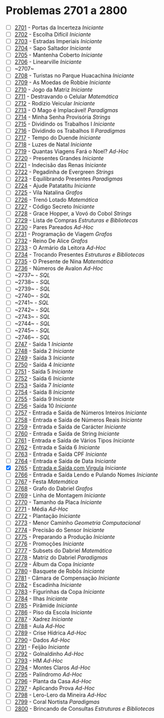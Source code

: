 # Problemas 2701 a 2800

  - [ ] [2701](https://www.urionlinejudge.com.br/judge/pt/problems/view/2701) - Portas da Incerteza *Iniciante*
  - [ ] [2702](https://www.urionlinejudge.com.br/judge/pt/problems/view/2702) - Escolha Difícil *Iniciante*
  - [ ] [2703](https://www.urionlinejudge.com.br/judge/pt/problems/view/2703) - Estradas Imperiais *Iniciante*
  - [ ] [2704](https://www.urionlinejudge.com.br/judge/pt/problems/view/2704) - Sapo Saltador *Iniciante*
  - [ ] [2705](https://www.urionlinejudge.com.br/judge/pt/problems/view/2705) - Mantenha Coberto *Iniciante*
  - [ ] [2706](https://www.urionlinejudge.com.br/judge/pt/problems/view/2706) - Linearville *Iniciante*
  - [ ] ~2707~
  - [ ] [2708](https://www.urionlinejudge.com.br/judge/pt/problems/view/2708) - Turistas no Parque Huacachina *Iniciante*
  - [ ] [2709](https://www.urionlinejudge.com.br/judge/pt/problems/view/2709) - As Moedas de Robbie *Iniciante*
  - [ ] [2710](https://www.urionlinejudge.com.br/judge/pt/problems/view/2710) - Jogo da Matriz *Iniciante*
  - [ ] [2711](https://www.urionlinejudge.com.br/judge/pt/problems/view/2711) - Destravando o Celular *Matemática*
  - [ ] [2712](https://www.urionlinejudge.com.br/judge/pt/problems/view/2712) - Rodízio Veicular *Iniciante*
  - [ ] [2713](https://www.urionlinejudge.com.br/judge/pt/problems/view/2713) - O Mago é Implacável! *Paradigmas*
  - [ ] [2714](https://www.urionlinejudge.com.br/judge/pt/problems/view/2714) - Minha Senha Provisória *Strings*
  - [ ] [2715](https://www.urionlinejudge.com.br/judge/pt/problems/view/2715) - Dividindo os Trabalhos I *Iniciante*
  - [ ] [2716](https://www.urionlinejudge.com.br/judge/pt/problems/view/2716) - Dividindo os Trabalhos II *Paradigmas*
  - [ ] [2717](https://www.urionlinejudge.com.br/judge/pt/problems/view/2717) - Tempo do Duende *Iniciante*
  - [ ] [2718](https://www.urionlinejudge.com.br/judge/pt/problems/view/2718) - Luzes de Natal *Iniciante*
  - [ ] [2719](https://www.urionlinejudge.com.br/judge/pt/problems/view/2719) - Quantas Viagens Fará o Noel? *Ad-Hoc*
  - [ ] [2720](https://www.urionlinejudge.com.br/judge/pt/problems/view/2720) - Presentes Grandes *Iniciante*
  - [ ] [2721](https://www.urionlinejudge.com.br/judge/pt/problems/view/2721) - Indecisão das Renas *Iniciante*
  - [ ] [2722](https://www.urionlinejudge.com.br/judge/pt/problems/view/2722) - Pegadinha de Evergreen *Strings*
  - [ ] [2723](https://www.urionlinejudge.com.br/judge/pt/problems/view/2723) - Equilibrando Presentes *Paradigmas*
  - [ ] [2724](https://www.urionlinejudge.com.br/judge/pt/problems/view/2724) - Ajude Patatatitu *Iniciante*
  - [ ] [2725](https://www.urionlinejudge.com.br/judge/pt/problems/view/2725) - Vila Natalina *Grafos*
  - [ ] [2726](https://www.urionlinejudge.com.br/judge/pt/problems/view/2726) - Trenó Lotado *Matemática*
  - [ ] [2727](https://www.urionlinejudge.com.br/judge/pt/problems/view/2727) - Código Secreto *Iniciante*
  - [ ] [2728](https://www.urionlinejudge.com.br/judge/pt/problems/view/2728) - Grace Hopper, a Vovó do Cobol *Strings*
  - [ ] [2729](https://www.urionlinejudge.com.br/judge/pt/problems/view/2729) - Lista de Compras *Estruturas e Bibliotecas*
  - [ ] [2730](https://www.urionlinejudge.com.br/judge/pt/problems/view/2730) - Pares Pareados *Ad-Hoc*
  - [ ] [2731](https://www.urionlinejudge.com.br/judge/pt/problems/view/2731) - Programação de Viagem *Grafos*
  - [ ] [2732](https://www.urionlinejudge.com.br/judge/pt/problems/view/2732) - Reino De Alice *Grafos*
  - [ ] [2733](https://www.urionlinejudge.com.br/judge/pt/problems/view/2733) - O Armário da Leitora *Ad-Hoc*
  - [ ] [2734](https://www.urionlinejudge.com.br/judge/pt/problems/view/2734) - Trocando Presentes *Estruturas e Bibliotecas*
  - [ ] [2735](https://www.urionlinejudge.com.br/judge/pt/problems/view/2735) - O Presente de Nina *Matemática*
  - [ ] [2736](https://www.urionlinejudge.com.br/judge/pt/problems/view/2736) - Números de Avalon *Ad-Hoc*
  - [ ] ~2737~ - *SQL*
  - [ ] ~2738~ - *SQL*
  - [ ] ~2739~ - *SQL*
  - [ ] ~2740~ - *SQL*
  - [ ] ~2741~ - *SQL*
  - [ ] ~2742~ - *SQL*
  - [ ] ~2743~ - *SQL*
  - [ ] ~2744~ - *SQL*
  - [ ] ~2745~ - *SQL*
  - [ ] ~2746~ - *SQL*
  - [ ] [2747](https://www.urionlinejudge.com.br/judge/pt/problems/view/2747) - Saída 1 *Iniciante*
  - [ ] [2748](https://www.urionlinejudge.com.br/judge/pt/problems/view/2748) - Saída 2 *Iniciante*
  - [ ] [2749](https://www.urionlinejudge.com.br/judge/pt/problems/view/2749) - Saída 3 *Iniciante*
  - [ ] [2750](https://www.urionlinejudge.com.br/judge/pt/problems/view/2750) - Saída 4 *Iniciante*
  - [ ] [2751](https://www.urionlinejudge.com.br/judge/pt/problems/view/2751) - Saída 5 *Iniciante*
  - [ ] [2752](https://www.urionlinejudge.com.br/judge/pt/problems/view/2752) - Saída 6 *Iniciante*
  - [ ] [2753](https://www.urionlinejudge.com.br/judge/pt/problems/view/2753) - Saída 7 *Iniciante*
  - [ ] [2754](https://www.urionlinejudge.com.br/judge/pt/problems/view/2754) - Saída 8 *Iniciante*
  - [ ] [2755](https://www.urionlinejudge.com.br/judge/pt/problems/view/2755) - Saída 9 *Iniciante*
  - [ ] [2756](https://www.urionlinejudge.com.br/judge/pt/problems/view/2756) - Saída 10 *Iniciante*
  - [ ] [2757](https://www.urionlinejudge.com.br/judge/pt/problems/view/2757) - Entrada e Saída de Números Inteiros *Iniciante*
  - [ ] [2758](https://www.urionlinejudge.com.br/judge/pt/problems/view/2758) - Entrada e Saída de Números Reais *Iniciante*
  - [ ] [2759](https://www.urionlinejudge.com.br/judge/pt/problems/view/2759) - Entrada e Saída de Carácter *Iniciante*
  - [ ] [2760](https://www.urionlinejudge.com.br/judge/pt/problems/view/2760) - Entrada e Saída de String *Iniciante*
  - [ ] [2761](https://www.urionlinejudge.com.br/judge/pt/problems/view/2761) - Entrada e Saída de Vários Tipos *Iniciante*
  - [ ] [2762](https://www.urionlinejudge.com.br/judge/pt/problems/view/2762) - Entrada e Saída 6 *Iniciante*
  - [ ] [2763](https://www.urionlinejudge.com.br/judge/pt/problems/view/2763) - Entrada e Saída CPF *Iniciante*
  - [ ] [2764](https://www.urionlinejudge.com.br/judge/pt/problems/view/2764) - Entrada e Saída de Data *Iniciante*
  - [x] [2765](https://www.urionlinejudge.com.br/judge/pt/problems/view/2765) - [Entrada e Saída com Virgula](https://github.com/potigol/URI-Potigol/blob/master/src/2701-2800/2765.poti) *Iniciante*
  - [ ] [2766](https://www.urionlinejudge.com.br/judge/pt/problems/view/2766) - Entrada e Saída Lendo e Pulando Nomes *Iniciante*
  - [ ] [2767](https://www.urionlinejudge.com.br/judge/pt/problems/view/2767) - Festa *Matemática*
  - [ ] [2768](https://www.urionlinejudge.com.br/judge/pt/problems/view/2768) - Grafo do Dabriel *Grafos*
  - [ ] [2769](https://www.urionlinejudge.com.br/judge/pt/problems/view/2769) - Linha de Montagem *Iniciante*
  - [ ] [2770](https://www.urionlinejudge.com.br/judge/pt/problems/view/2770) - Tamanho da Placa *Iniciante*
  - [ ] [2771](https://www.urionlinejudge.com.br/judge/pt/problems/view/2771) - Média *Ad-Hoc*
  - [ ] [2772](https://www.urionlinejudge.com.br/judge/pt/problems/view/2772) - Plantação *Iniciante*
  - [ ] [2773](https://www.urionlinejudge.com.br/judge/pt/problems/view/2773) - Menor Caminho *Geometria Computacional*
  - [ ] [2774](https://www.urionlinejudge.com.br/judge/pt/problems/view/2774) - Precisão do Sensor *Iniciante*
  - [ ] [2775](https://www.urionlinejudge.com.br/judge/pt/problems/view/2775) - Preparando a Produção *Iniciante*
  - [ ] [2776](https://www.urionlinejudge.com.br/judge/pt/problems/view/2776) - Promoções *Iniciante*
  - [ ] [2777](https://www.urionlinejudge.com.br/judge/pt/problems/view/2777) - Subsets do Dabriel *Matemática*
  - [ ] [2778](https://www.urionlinejudge.com.br/judge/pt/problems/view/2778) - Matriz do Dabriel *Paradigmas*
  - [ ] [2779](https://www.urionlinejudge.com.br/judge/pt/problems/view/2779) - Álbum da Copa *Iniciante*
  - [ ] [2780](https://www.urionlinejudge.com.br/judge/pt/problems/view/2780) - Basquete de Robôs *Iniciante*
  - [ ] [2781](https://www.urionlinejudge.com.br/judge/pt/problems/view/2781) - Câmara de Compensação *Iniciante*
  - [ ] [2782](https://www.urionlinejudge.com.br/judge/pt/problems/view/2782) - Escadinha *Iniciante*
  - [ ] [2783](https://www.urionlinejudge.com.br/judge/pt/problems/view/2783) - Figurinhas da Copa *Iniciante*
  - [ ] [2784](https://www.urionlinejudge.com.br/judge/pt/problems/view/2784) - Ilhas *Iniciante*
  - [ ] [2785](https://www.urionlinejudge.com.br/judge/pt/problems/view/2785) - Pirâmide *Iniciante*
  - [ ] [2786](https://www.urionlinejudge.com.br/judge/pt/problems/view/2786) - Piso da Escola *Iniciante*
  - [ ] [2787](https://www.urionlinejudge.com.br/judge/pt/problems/view/2787) - Xadrez *Iniciante*
  - [ ] [2788](https://www.urionlinejudge.com.br/judge/pt/problems/view/2788) - Aula *Ad-Hoc*
  - [ ] [2789](https://www.urionlinejudge.com.br/judge/pt/problems/view/2789) - Crise Hídrica *Ad-Hoc*
  - [ ] [2790](https://www.urionlinejudge.com.br/judge/pt/problems/view/2790) - Dados *Ad-Hoc*
  - [ ] [2791](https://www.urionlinejudge.com.br/judge/pt/problems/view/2791) - Feijão *Iniciante*
  - [ ] [2792](https://www.urionlinejudge.com.br/judge/pt/problems/view/2792) - Golnaldinho *Ad-Hoc*
  - [ ] [2793](https://www.urionlinejudge.com.br/judge/pt/problems/view/2793) - HM *Ad-Hoc*
  - [ ] [2794](https://www.urionlinejudge.com.br/judge/pt/problems/view/2794) - Montes Claros *Ad-Hoc*
  - [ ] [2795](https://www.urionlinejudge.com.br/judge/pt/problems/view/2795) - Palíndromo *Ad-Hoc*
  - [ ] [2796](https://www.urionlinejudge.com.br/judge/pt/problems/view/2796) - Planta da Casa *Ad-Hoc*
  - [ ] [2797](https://www.urionlinejudge.com.br/judge/pt/problems/view/2797) - Aplicando Prova *Ad-Hoc*
  - [ ] [2798](https://www.urionlinejudge.com.br/judge/pt/problems/view/2798) - Lero-Lero da Mineira *Ad-Hoc*
  - [ ] [2799](https://www.urionlinejudge.com.br/judge/pt/problems/view/2799) - Coral Nortista *Paradigmas*
  - [ ] [2800](https://www.urionlinejudge.com.br/judge/pt/problems/view/2800) - Brincando de Consultas *Estruturas e Bibliotecas*